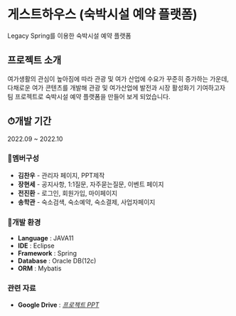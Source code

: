 # 게스트하우스 (숙박시설 예약 플랫폼)

Legacy Spring를 이용한 숙박시설 예약 플랫폼

## 프로젝트 소개

여가생활의 관심이 높아짐에 따라 관광 및 여가 산업에 수요가 꾸준히 증가하는 가운데, 다채로운 여가 콘텐츠를 개발해 관광 및 여가산업에 발전과 시장 활성화기 기여하고자 팀 프로젝트로 숙박시설 예약 플랫폼을 만들어 보게 되었습니다.

## ⏱개발 기간

2022.09 ~ 2022.10

### 👦멤버구성

- **김찬우** - 관리자 페이지, PPT제작
- **장현세** - 공지사항, 1:1질문, 자주묻는질문, 이벤트 페이지
- **전진환** - 로그인, 회원가입, 마이페이지
- **송학관** - 숙소검색, 숙소예약, 숙소결제, 사업자페이지

### 🏢개발 환경

- **Language** : JAVA11
- **IDE** : Eclipse
- **Framework** : Spring
- **Database** : Oracle DB(12c)
- **ORM** : Mybatis

### 관련 자료

- **Google Drive** : [*프로젝트 PPT*](https://drive.google.com/file/d/1e12GLs5kvlUjJ40B3ziOAQK5wQo67OrF/view?usp=share_link)

